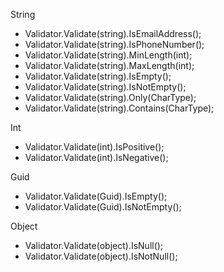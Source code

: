String

- Validator.Validate(string).IsEmailAddress();
- Validator.Validate(string).IsPhoneNumber();
- Validator.Validate(string).MinLength(int);
- Validator.Validate(string).MaxLength(int);
- Validator.Validate(string).IsEmpty();
- Validator.Validate(string).IsNotEmpty();
- Validator.Validate(string).Only(CharType);
- Validator.Validate(string).Contains(CharType);

Int

- Validator.Validate(int).IsPositive();
- Validator.Validate(int).IsNegative();

Guid

- Validator.Validate(Guid).IsEmpty();
- Validator.Validate(Guid).IsNotEmpty();

Object

- Validator.Validate(object).IsNull();
- Validator.Validate(object).IsNotNull();
